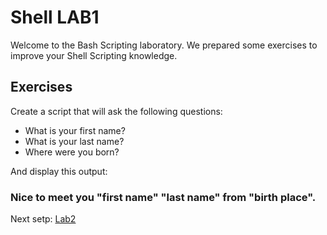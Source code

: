 # Shell LAB1

Welcome to the Bash Scripting laboratory. We prepared some exercises to improve your Shell Scripting knowledge.

## Exercises
Create a script that will ask the following questions:
- What is your first name?
- What is your last name?
- Where were you born?

And display this output:

### Nice to meet you "first name" "last name" from "birth place".

Next setp: [Lab2](lab2.md)
